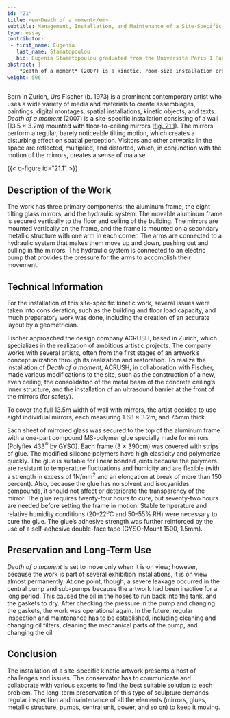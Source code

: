 ```yaml
---
id: "21"
title: <em>Death of a moment</em>
subtitle: Management, Installation, and Maintenance of a Site-Specific Kinetic Sculpture
type: essay
contributor:
 - first_name: Eugenia
   last_name: Stamatopoulou
   bio: Eugenia Stamatopoulou graduated from the Université Paris 1 Panthéon-Sorbonne with an MA in art history and an MSc in conservation, both focused on contemporary art. She acquired an MPhil in monuments conservation at the National Technical University of Athens, Architecture Department, where she is also a PhD candidate. She has been a conservator and collections manager for museums and galleries in France and Canada. For several years, she has been in charge of the management, installation, and conservation of the Dakis Joannou Collection, Athens.
abstract: |
    *Death of a moment* (2007) is a kinetic, room-size installation created by the Swiss Neo-Dada artist Urs Fischer (b. 1973). The installation’s floor-to-ceiling mounted mirrors are set in motion by a hydraulic system, making the space appear to distort and fluctuate. Acquired by the Dakis Joannou Collection in 2007, it was installed as a permanent artwork at the DESTE Foundation in Athens, Greece. This project presented numerous challenges related to the artwork’s production and long-term presentation, including site obstruction, the availability of components, coordination with various specialists, and spatial planning. This paper discusses the solutions adopted by the Dakis Joannou Collection to install and maintain *Death of a moment*, and to plan for its long-term preservation.
weight: 506
---
```


Born in Zurich, Urs Fischer (b. 1973) is a prominent contemporary artist who uses a wide variety of media and materials to create assemblages, paintings, digital montages, spatial installations, kinetic objects, and texts. *Death of a moment* (2007) is a site-specific installation consisting of a wall (13.5 × 3.2m) mounted with floor-to-ceiling mirrors ([fig. 21.1](#21.1)). The mirrors perform a regular, barely noticeable tilting motion, which creates a disturbing effect on spatial perception. Visitors and other artworks in the space are reflected, multiplied, and distorted, which, in conjunction with the motion of the mirrors, creates a sense of malaise.

{{< q-figure id="21.1" >}}

## Description of the Work

The work has three primary components: the aluminum frame, the eight tilting glass mirrors, and the hydraulic system. The movable aluminum frame is secured vertically to the floor and ceiling of the building. The mirrors are mounted vertically on the frame, and the frame is mounted on a secondary metallic structure with one arm in each corner. The arms are connected to a hydraulic system that makes them move up and down, pushing out and pulling in the mirrors. The hydraulic system is connected to an electric pump that provides the pressure for the arms to accomplish their movement.

## Technical Information

For the installation of this site-specific kinetic work, several issues were taken into consideration, such as the building and floor load capacity, and much preparatory work was done, including the creation of an accurate layout by a geometrician.

Fischer approached the design company ACRUSH, based in Zurich, which specializes in the realization of ambitious artistic projects. The company works with several artists, often from the first stages of an artwork’s conceptualization through its realization and restoration. To realize the installation of *Death of a moment*, ACRUSH, in collaboration with Fischer, made various modifications to the site, such as the construction of a new, even ceiling, the consolidation of the metal beam of the concrete ceiling’s inner structure, and the installation of an ultrasound barrier at the front of the mirrors (for safety).

To cover the full 13.5m width of wall with mirrors, the artist decided to use eight individual mirrors, each measuring 1.68 × 3.2m, and 7.5mm thick.

Each sheet of mirrored glass was secured to the top of the aluminum frame with a one-part compound MS-polymer glue specially made for mirrors (Polyflex 433<sup>®</sup> by GYSO). Each frame (3 × 390cm) was covered with strips of glue. The modified silicone polymers have high elasticity and polymerize quickly. The glue is suitable for linear bonded joints because the polymers are resistant to temperature fluctuations and humidity and are flexible (with a strength in excess of 1N/mm<sup>2</sup> and an elongation at break of more than 150 percent). Also, because the glue has no solvent and isocyanides compounds, it should not affect or deteriorate the transparency of the mirror. The glue requires twenty-four hours to cure, but seventy-two hours are needed before setting the frame in motion. Stable temperature and relative humidity conditions (20–22<sup>o</sup>C and 50–55% RH) were necessary to cure the glue. The glue’s adhesive strength was further reinforced by the use of a self-adhesive double-face tape (GYSO-Mount 1500, 1.5mm).

## Preservation and Long-Term Use

*Death of a moment* is set to move only when it is on view; however, because the work is part of several exhibition installations, it is on view almost permanently. At one point, though, a severe leakage occurred in the central pump and sub-pumps because the artwork had been inactive for a long period. This caused the oil in the hoses to run back into the tank, and the gaskets to dry. After checking the pressure in the pump and changing the gaskets, the work was operational again. In the future, regular inspection and maintenance has to be established, including cleaning and changing oil filters, cleaning the mechanical parts of the pump, and changing the oil.

## Conclusion

The installation of a site-specific kinetic artwork presents a host of challenges and issues. The conservator has to communicate and collaborate with various experts to find the best suitable solution to each problem. The long-term preservation of this type of sculpture demands regular inspection and maintenance of all the elements (mirrors, glues, metallic structure, pumps, central unit, power, and so on) to keep it moving.
